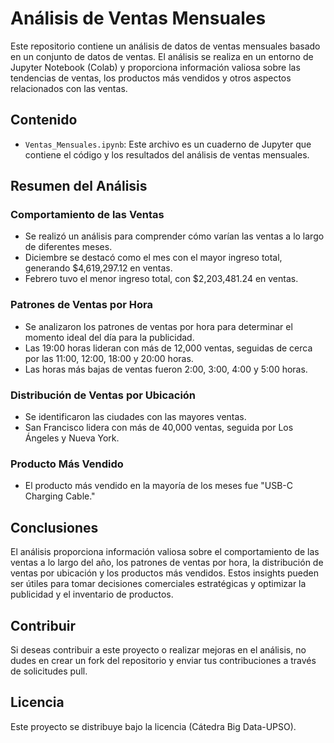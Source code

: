 # Análisis de Ventas Mensuales

Este repositorio contiene un análisis de datos de ventas mensuales basado en un conjunto de datos de ventas. El análisis se realiza en un entorno de Jupyter Notebook (Colab) y proporciona información valiosa sobre las tendencias de ventas, los productos más vendidos y otros aspectos relacionados con las ventas.

## Contenido

- `Ventas_Mensuales.ipynb`: Este archivo es un cuaderno de Jupyter que contiene el código y los resultados del análisis de ventas mensuales.

## Resumen del Análisis

### Comportamiento de las Ventas
- Se realizó un análisis para comprender cómo varían las ventas a lo largo de diferentes meses.
- Diciembre se destacó como el mes con el mayor ingreso total, generando $4,619,297.12 en ventas.
- Febrero tuvo el menor ingreso total, con $2,203,481.24 en ventas.

### Patrones de Ventas por Hora
- Se analizaron los patrones de ventas por hora para determinar el momento ideal del día para la publicidad.
- Las 19:00 horas lideran con más de 12,000 ventas, seguidas de cerca por las 11:00, 12:00, 18:00 y 20:00 horas.
- Las horas más bajas de ventas fueron 2:00, 3:00, 4:00 y 5:00 horas.

### Distribución de Ventas por Ubicación
- Se identificaron las ciudades con las mayores ventas.
- San Francisco lidera con más de 40,000 ventas, seguida por Los Ángeles y Nueva York.

### Producto Más Vendido
- El producto más vendido en la mayoría de los meses fue "USB-C Charging Cable."

## Conclusiones

El análisis proporciona información valiosa sobre el comportamiento de las ventas a lo largo del año, los patrones de ventas por hora, la distribución de ventas por ubicación y los productos más vendidos. Estos insights pueden ser útiles para tomar decisiones comerciales estratégicas y optimizar la publicidad y el inventario de productos.

## Contribuir
Si deseas contribuir a este proyecto o realizar mejoras en el análisis, no dudes en crear un fork del repositorio y enviar tus contribuciones a través de solicitudes pull.

## Licencia
Este proyecto se distribuye bajo la licencia (Cátedra Big Data-UPSO).

